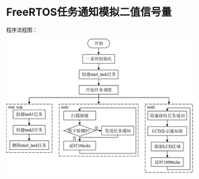 # FreeRTOS任务通知模拟二值信号量

程序流程图：

![屏幕截图 2025-08-18 172425.png](https://raw.githubusercontent.com/hazy1k/My-drawing-bed/main/2025/08/18-17-24-40-屏幕截图%202025-08-18%20172425.png)
